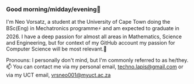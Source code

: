 ### Good morning/midday/evening👋
I'm Neo Vorsatz,
a student at the University of Cape Town doing the BSc(Eng) in Mechatronics programme⚡
and am expected to graduate in 2026.
I have a deep passion for almost all areas in Mathematics, Science and Engineering,
but for context of my GitHub account my passion for Computer Science will be most relevant.🤔

Pronouns: I personally don't mind, but I'm commonly referred to as he/they.
📫 You can contact me via my personal email, techno.lapis@gmail.com
or via my UCT email, vrsneo001@myuct.ac.za
